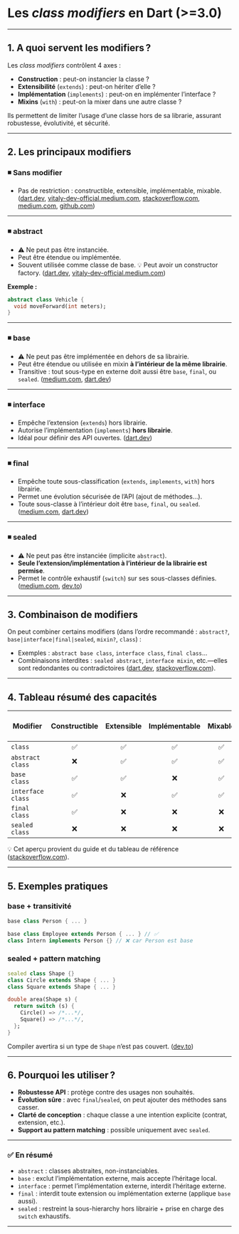 # **Les *class modifiers* en Dart (>=3.0)** 
---

## 1. A quoi servent les modifiers ?

Les *class modifiers* contrôlent 4 axes :

* **Construction** : peut-on instancier la classe ?
* **Extensibilité** (`extends`) : peut-on hériter d’elle ?
* **Implémentation** (`implements`) : peut-on en implémenter l’interface ?
* **Mixins** (`with`) : peut-on la mixer dans une autre classe ?

Ils permettent de limiter l’usage d’une classe hors de sa librarie, assurant robustesse, évolutivité, et sécurité.

---

## 2. Les principaux modifiers

### ◾ **Sans modifier**

* Pas de restriction : constructible, extensible, implémentable, mixable.
  ([dart.dev][1], [vitaly-dev-official.medium.com][2], [stackoverflow.com][3], [medium.com][4], [github.com][5])

---

### ◾ **abstract**

* ⚠️ Ne peut pas être instanciée.
* Peut être étendue ou implémentée.
* Souvent utilisée comme classe de base.
  💡 Peut avoir un constructor factory.
  ([dart.dev][1], [vitaly-dev-official.medium.com][2])

**Exemple :**

```dart
abstract class Vehicle {
  void moveForward(int meters);
}
```

---

### ◾ **base**

* ⚠️ Ne peut pas être implémentée en dehors de sa librairie.
* Peut être étendue ou utilisée en mixin **à l’intérieur de la même librairie**.
* Transitive : tout sous-type en externe doit aussi être `base`, `final`, ou `sealed`.
  ([medium.com][4], [dart.dev][1])

---

### ◾ **interface**

* Empêche l’extension (`extends`) hors librairie.
* Autorise l’implémentation (`implements`) **hors librairie**.
* Idéal pour définir des API ouvertes.
  ([dart.dev][6])

---

### ◾ **final**

* Empêche toute sous-classification (`extends`, `implements`, `with`) hors librairie.
* Permet une évolution sécurisée de l’API (ajout de méthodes…).
* Toute sous-classe à l’intérieur doit être `base`, `final`, ou `sealed`.
  ([medium.com][4], [dart.dev][1])

---

### ◾ **sealed**

* ⚠️ Ne peut pas être instanciée (implicite `abstract`).
* **Seule l’extension/implémentation à l’intérieur de la librairie est permise**.
* Permet le contrôle exhaustif (`switch`) sur ses sous-classes définies.
  ([medium.com][4], [dev.to][7])

---

## 3. Combinaison de modifiers

On peut combiner certains modifiers (dans l’ordre recommandé : `abstract?`, `base|interface|final|sealed`, `mixin?`, `class`) :

* Exemples : `abstract base class`, `interface class`, `final class`…
* Combinaisons interdites : `sealed abstract`, `interface mixin`, etc.—elles sont redondantes ou contradictoires ([dart.dev][6], [stackoverflow.com][3]).

---

## 4. Tableau résumé des capacités

| Modifier          | Constructible | Extensible | Implémentable | Mixable | Exhaustif (sealed only) |
| ----------------- | :-----------: | :--------: | :-----------: | :-----: | :---------------------: |
| `class`           |       ✅       |      ✅     |       ✅       |    ✅    |            ❌            |
| `abstract class`  |       ❌       |      ✅     |       ✅       |    ✅    |            ❌            |
| `base class`      |       ✅       |      ✅     |       ❌       |    ✅    |            ❌            |
| `interface class` |       ✅       |      ❌     |       ✅       |    ✅    |            ❌            |
| `final class`     |       ✅       |      ❌     |       ❌       |    ❌    |            ❌            |
| `sealed class`    |       ❌       |      ❌     |       ❌       |    ❌    |            ✅            |

💡 Cet aperçu provient du guide et du tableau de référence ([stackoverflow.com][8]).

---

## 5. Exemples pratiques

### base + transitivité

```dart
base class Person { ... }

base class Employee extends Person { ... } // ✅
class Intern implements Person {} // ❌ car Person est base
```

### sealed + pattern matching

```dart
sealed class Shape {}
class Circle extends Shape { ... }
class Square extends Shape { ... }

double area(Shape s) {
  return switch (s) {
    Circle() => /*...*/,
    Square() => /*...*/,
  };
}
```

Compiler avertira si un type de `Shape` n’est pas couvert. ([dev.to][7])

---

## 6. Pourquoi les utiliser ?

* **Robustesse API** : protège contre des usages non souhaités.
* **Évolution sûre** : avec `final`/`sealed`, on peut ajouter des méthodes sans casser.
* **Clarté de conception** : chaque classe a une intention explicite (contrat, extension, etc.).
* **Support au pattern matching** : possible uniquement avec `sealed`.

---

### ✅ En résumé

* `abstract` : classes abstraites, non-instanciables.
* `base` : exclut l’implémentation externe, mais accepte l’héritage local.
* `interface` : permet l’implémentation externe, interdit l’héritage externe.
* `final` : interdit toute extension ou implémentation externe (applique `base` aussi).
* `sealed` : restreint la sous-hierarchy hors librairie + prise en charge des `switch` exhaustifs.

---

[1]: https://dart.dev/language/class-modifiers?utm_source=chatgpt.com "Class modifiers - Dart"
[2]: https://vitaly-dev-official.medium.com/dart-class-modifiers-unveiled-the-hidden-powerhouse-you-didnt-know-you-needed-90eefa21f94a?utm_source=chatgpt.com "Dart Class Modifiers Unveiled: The Hidden Powerhouse You Didn't ..."
[3]: https://stackoverflow.com/questions/76266384/how-do-the-new-class-modifiers-work-in-dart-3-0-interface-vs-abstract?utm_source=chatgpt.com "flutter - How do the new class modifiers work in Dart 3.0 (interface vs ..."
[4]: https://medium.com/flutter-community/new-features-in-dart-3-0-7e95ad8d0b81?utm_source=chatgpt.com "New features in Dart 3.0 - Medium"
[5]: https://github.com/dart-lang/language/blob/master/accepted/3.0/class-modifiers/feature-specification.md?utm_source=chatgpt.com "language/accepted/3.0/class-modifiers/feature-specification.md at ..."
[6]: https://dart.dev/language/modifier-reference?utm_source=chatgpt.com "Class modifiers reference - Dart"
[7]: https://dev.to/finitefield/darts-sealed-classes-a-powerful-tool-for-type-safety-and-exhaustiveness-nc9?utm_source=chatgpt.com "Dart's Sealed Classes: A Powerful Tool for Type Safety and ..."
[8]: https://stackoverflow.com/questions/77999569/what-is-difference-b-w-sealed-and-abstract-classes-in-dart?utm_source=chatgpt.com "What is difference b/w sealed and abstract classes in dart?"
